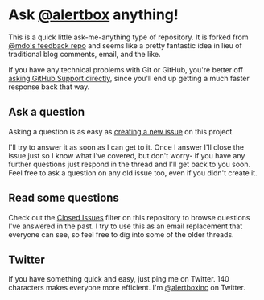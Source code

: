 # Ask [@alertbox](https://github.com/alertbox) anything!

This is a quick little ask-me-anything type of repository. It is forked from [@mdo's feedback repo](https://github.com/mdo/ama) and seems like a pretty fantastic idea in lieu of traditional blog comments, email, and the like.

If you have any technical problems with Git or GitHub, you're better off [asking GitHub Support directly](https://github.com/contact), since you'll end up getting a much faster response back that way.

## Ask a question

Asking a question is as easy as [creating a new issue](https://github.com/alertbox/ama/issues/new) on this project.

I'll try to answer it as soon as I can get to it. Once I answer I'll close the issue just so I know what I've covered, but don't worry- if you have any further questions just respond in the thread and I'll get back to you soon. Feel free to ask a question on any old issue too, even if you didn't create it.

## Read some questions

Check out the [Closed Issues](https://github.com/alertbox/ama/issues?sort=created&direction=desc&state=closed&page=1) filter on this repository to browse questions I've answered in the past. I try to use this as an email replacement that everyone can see, so feel free to dig into some of the older threads.

## Twitter

If you have something quick and easy, just ping me on Twitter. 140 characters makes everyone more efficient. I'm [@alertboxinc](https://twitter.com/alertboxinc) on Twitter.
